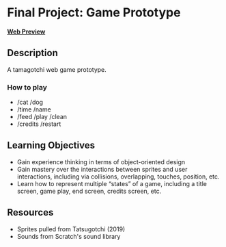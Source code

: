 # Final Project: Game Prototype
[**Web Preview**](https://cchirpy.github.io/IMM120/assignments/game-prototype/)

## Description
A tamagotchi web game prototype.

### How to play
- /cat /dog
- /time /name
- /feed /play /clean
- /credits /restart

## Learning Objectives
- Gain experience thinking in terms of object-oriented design
- Gain mastery over the interactions between sprites and user interactions, including via collisions, overlapping, touches, position, etc.
- Learn how to represent multiple “states” of a game, including a title screen, game play, end screen, credits screen, etc.

## Resources
- Sprites pulled from Tatsugotchi (2019)
- Sounds from Scratch's sound library
